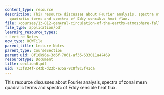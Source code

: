```yaml
---
content_type: resource
description: This resource discusses about Fourier analysis, spectra of zonal mean
  quadratic terms and spectra of Eddy sensible heat flux.
file: /courses/12-812-general-circulation-of-the-earths-atmosphere-fall-2005/753f834fc42bd23be35a9c8f9c5f41ca_section6.pdf
file_type: application/pdf
learning_resource_types:
- Lecture Notes
ocw_type: OCWFile
parent_title: Lecture Notes
parent_type: CourseSection
parent_uid: 8f10b96a-3d6f-7061-af35-633011a45469
resourcetype: Document
title: section6.pdf
uid: 753f834f-c42b-d23b-e35a-9c8f9c5f41ca
---
```

This resource discusses about Fourier analysis, spectra of zonal mean quadratic terms and spectra of Eddy sensible heat flux.

